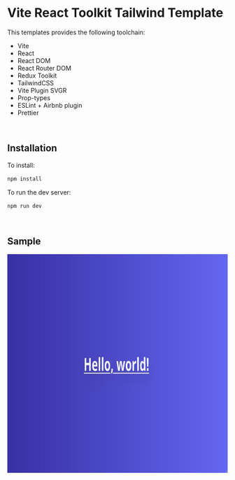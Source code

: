 # Vite React Toolkit Tailwind Template

This templates provides the following toolchain:

- Vite
- React
- React DOM
- React Router DOM
- Redux Toolkit
- TailwindCSS
- Vite Plugin SVGR
- Prop-types
- ESLint + Airbnb plugin
- Prettier

<br>

## Installation

To install:

```bash
npm install
```

To run the dev server:

```bash
npm run dev
```

<br>

## Sample

<img src='./src/assets/sample.jpg' height='500px' width='700px'/>
